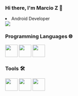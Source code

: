 ### Hi there, I'm Marcio Z 👋

<li>Android Developer</li>


<div>
<a href="[https://www.linkedin.com/in/seu-usuário-linkedln-aqui](https://www.linkedin.com/in/m%C3%A1rcio-zanoni-483859169/)" target="_blank"><img src="https://img.shields.io/badge/-LinkedIn-%230077B5?style=for-the-badge&logo=linkedin&logoColor=white" target="_blank"></a>   
</div>

### Programming Languages 🌐
<div>
<img src="https://cdn.jsdelivr.net/gh/devicons/devicon/icons/java/java-original.svg" width="40" height="40"/>             
<img src="https://cdn.jsdelivr.net/gh/devicons/devicon/icons/kotlin/kotlin-original.svg" width="40" height="40"/> 
<img src="https://cdn.jsdelivr.net/gh/devicons/devicon/icons/android/android-original.svg" width="40" height="40"/> 
</div>

### Tools 🛠️
<div>
<img src="https://cdn.jsdelivr.net/gh/devicons/devicon/icons/androidstudio/androidstudio-original.svg" width="40" height="40"/> 
<img src="https://cdn.jsdelivr.net/gh/devicons/devicon/icons/git/git-original.svg" width="40" height="40"/> 
<img src="https://cdn.jsdelivr.net/gh/devicons/devicon/icons/github/github-original.svg" width="40" height="40"/>
</div>

<!--
**MprogrammerZ/MprogrammerZ** is a ✨ _special_ ✨ repository because its `README.md` (this file) appears on your GitHub profile.
-->

